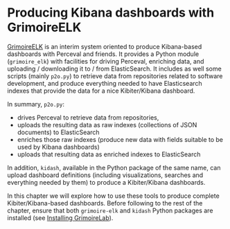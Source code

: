 # Producing Kibana dashboards with GrimoireELK

[GrimoireELK](http://github.com/chaoss/grimoirelab-elk)
is an interim system oriented to produce Kibana-based dashboards with Perceval and friends.
It provides a Python module (`grimoire_elk`) with facilities for driving
Perceval, enriching data, and uploading / downloading it to / from ElasticSearch. It includes as well some scripts (mainly `p2o.py`) to retrieve data from repositories related to software development, and produce everything needed to have Elasticsearch indexes that provide the data for a nice Kibiter/Kibana dashboard.

In summary, `p2o.py`:

* drives Perceval to retrieve data from repositories,
* uploads the resulting data as raw indexes (collections of JSON documents) to ElasticSearch
* enriches those raw indexes (produce new data with fields suitable to be used by Kibana dashboards)
* uploads that resulting data as enriched indexes to ElasticSearch

In addition, `kidash`,
available in the Python package of the same name,
can upload dashboard definitions (including visualizations, searches and everything needed by them) to produce a Kibiter/Kibana dashboards.

In this chapter we will explore how to use these tools to produce complete
Kibiter/Kibana-based dashboards.
Before following to the rest of the chapter, ensure that both
`grimoire-elk` and `kidash` Python packages are installed
(see [Installing GrimoireLab](../basics/install.html)).

